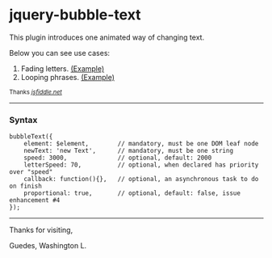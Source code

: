 # jquery-bubble-text

This plugin introduces one animated way of changing text.

Below you can see use cases:

1. Fading letters. [(Example)](https://jsfiddle.net/5c5bkkgu/1/)
2. Looping phrases. [(Example)](https://jsfiddle.net/amf6ktpy/8/)

<sup>Thanks [_jsfiddle.net_](https://jsfiddle.net/)</sup>

---

### Syntax

    bubbleText({
        element: $element,        // mandatory, must be one DOM leaf node
        newText: 'new Text',      // mandatory, must be one string
        speed: 3000,              // optional, default: 2000
        letterSpeed: 70,          // optional, when declared has priority over "speed"
        callback: function(){},   // optional, an asynchronous task to do on finish
        proportional: true,       // optional, default: false, issue enhancement #4
    });

---

Thanks for visiting,

Guedes, Washington L.
